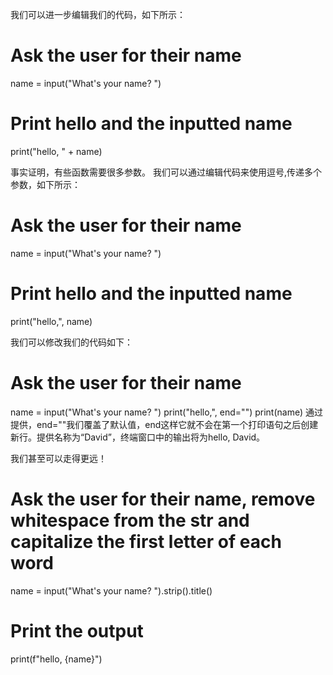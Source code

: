 
我们可以进一步编辑我们的代码，如下所示：

# Ask the user for their name
name = input("What's your name? ")

# Print hello and the inputted name
print("hello, " + name)

事实证明，有些函数需要很多参数。
我们可以通过编辑代码来使用逗号,传递多个参数，如下所示：

# Ask the user for their name
name = input("What's your name? ")

# Print hello and the inputted name
print("hello,", name)

我们可以修改我们的代码如下：

# Ask the user for their name
name = input("What's your name? ")
print("hello,", end="")
print(name)
通过提供，end=""我们覆盖了默认值，end这样它就不会在第一个打印语句之后创建新行。提供名称为“David”，终端窗口中的输出将为hello, David。


我们甚至可以走得更远！

# Ask the user for their name, remove whitespace from the str and capitalize the first letter of each word
name = input("What's your name? ").strip().title()

# Print the output
print(f"hello, {name}")
